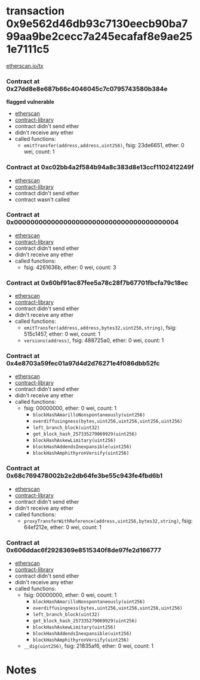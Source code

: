 # transaction 0x9e562d46db93c7130eecb90ba799aa9be2cecc7a245ecafaf8e9ae251e7111c5

[etherscan.io/tx](https://etherscan.io/tx/0x9e562d46db93c7130eecb90ba799aa9be2cecc7a245ecafaf8e9ae251e7111c5)


### Contract at 0x27dd8e8e687b66c4046045c7c0795743580b384e

**flagged vulnerable**

* [etherscan](https://etherscan.io/address/0x27dd8e8e687b66c4046045c7c0795743580b384e)
* [contract-library](https://contract-library.com/contracts/Ethereum/27dd8e8e687b66c4046045c7c0795743580b384e)
* contract didn't send ether
* didn't receive any ether
* called functions:
    * `emitTransfer(address,address,uint256)`, fsig: 23de6651, ether: 0 wei, count: 1


### Contract at 0xc02bb4a2f584b94a8c383d8e13ccf1102412249f

* [etherscan](https://etherscan.io/address/0xc02bb4a2f584b94a8c383d8e13ccf1102412249f)
* [contract-library](https://contract-library.com/contracts/Ethereum/c02bb4a2f584b94a8c383d8e13ccf1102412249f)
* contract didn't send ether
* contract wasn't called


### Contract at 0x0000000000000000000000000000000000000004

* [etherscan](https://etherscan.io/address/0x0000000000000000000000000000000000000004)
* [contract-library](https://contract-library.com/contracts/Ethereum/0000000000000000000000000000000000000004)
* contract didn't send ether
* didn't receive any ether
* called functions:
    * fsig: 4261636b, ether: 0 wei, count: 3


### Contract at 0x60bf91ac87fee5a78c28f7b67701fbcfa79c18ec

* [etherscan](https://etherscan.io/address/0x60bf91ac87fee5a78c28f7b67701fbcfa79c18ec)
* [contract-library](https://contract-library.com/contracts/Ethereum/60bf91ac87fee5a78c28f7b67701fbcfa79c18ec)
* contract didn't send ether
* didn't receive any ether
* called functions:
    * `emitTransfer(address,address,bytes32,uint256,string)`, fsig: 515c1457, ether: 0 wei, count: 1
    * `versions(address)`, fsig: 488725a0, ether: 0 wei, count: 1


### Contract at 0x4e8703a59fec01a97d4d2d76271e4f086dbb52fc

* [etherscan](https://etherscan.io/address/0x4e8703a59fec01a97d4d2d76271e4f086dbb52fc)
* [contract-library](https://contract-library.com/contracts/Ethereum/4e8703a59fec01a97d4d2d76271e4f086dbb52fc)
* contract didn't send ether
* didn't receive any ether
* called functions:
    * fsig: 00000000, ether: 0 wei, count: 1
        * `blockHashAmarilloNonspontaneously(uint256)`
        * `overdiffusingness(bytes,uint256,uint256,uint256,uint256)`
        * `left_branch_block(uint32)`
        * `get_block_hash_257335279069929(uint256)`
        * `blockHashAskewLimitary(uint256)`
        * `blockHashAddendsInexpansible(uint256)`
        * `blockHashAmphithyronVersify(uint256)`


### Contract at 0x68c769478002b2e2db64fe3be55c943fe4fbd6b1

* [etherscan](https://etherscan.io/address/0x68c769478002b2e2db64fe3be55c943fe4fbd6b1)
* [contract-library](https://contract-library.com/contracts/Ethereum/68c769478002b2e2db64fe3be55c943fe4fbd6b1)
* contract didn't send ether
* didn't receive any ether
* called functions:
    * `proxyTransferWithReference(address,uint256,bytes32,string)`, fsig: 64ef212e, ether: 0 wei, count: 1


### Contract at 0x606ddac6f2928369e8515340f8de97fe2d166777

* [etherscan](https://etherscan.io/address/0x606ddac6f2928369e8515340f8de97fe2d166777)
* [contract-library](https://contract-library.com/contracts/Ethereum/606ddac6f2928369e8515340f8de97fe2d166777)
* contract didn't send ether
* didn't receive any ether
* called functions:
    * fsig: 00000000, ether: 0 wei, count: 1
        * `blockHashAmarilloNonspontaneously(uint256)`
        * `overdiffusingness(bytes,uint256,uint256,uint256,uint256)`
        * `left_branch_block(uint32)`
        * `get_block_hash_257335279069929(uint256)`
        * `blockHashAskewLimitary(uint256)`
        * `blockHashAddendsInexpansible(uint256)`
        * `blockHashAmphithyronVersify(uint256)`
    * `__dig(uint256)`, fsig: 21835af6, ether: 0 wei, count: 1

# Notes

